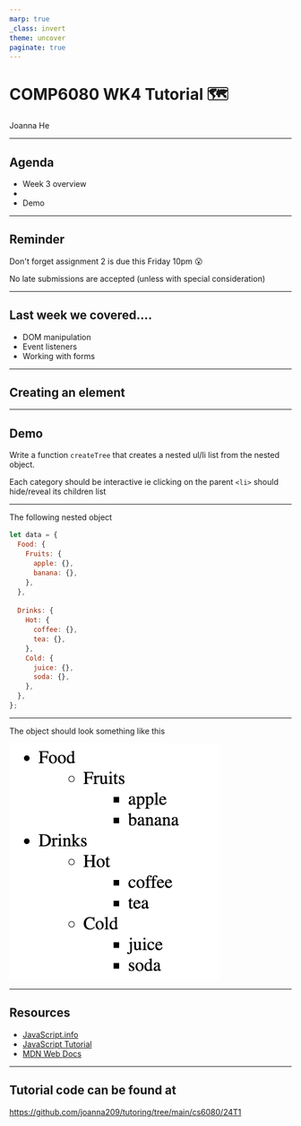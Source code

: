 ```yaml
---
marp: true
_class: invert
theme: uncover
paginate: true
---
```


# COMP6080 WK4 Tutorial 🗺️

Joanna He

---

## Agenda

- Week 3 overview
- 
- Demo

---

## Reminder

Don't forget assignment 2 is due this Friday 10pm 😮

No late submissions are accepted (unless with special consideration)

---

## Last week we covered....

- DOM manipulation
- Event listeners
- Working with forms

---

## Creating an element



---

## Demo

Write a function `createTree` that creates a nested ul/li list from the nested object.

Each category should be interactive ie clicking on the parent `<li>` should hide/reveal its children list

---

The following nested object

```js
let data = {
  Food: {
    Fruits: {
      apple: {},
      banana: {},
    },
  },

  Drinks: {
    Hot: {
      coffee: {},
      tea: {},
    },
    Cold: {
      juice: {},
      soda: {},
    },
  },
};
```

---

The object should look something like this

![alt text](image.png)

---

## Resources

- [JavaScript.info](https://javascript.info/promise-basics)
- [JavaScript Tutorial](https://www.javascripttutorial.net/es6/javascript-promises/)
- [MDN Web Docs](https://developer.mozilla.org/en-US/docs/Web/JavaScript/Reference/Global_Objects/Promise)

---

## Tutorial code can be found at

https://github.com/joanna209/tutoring/tree/main/cs6080/24T1
